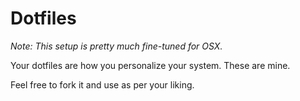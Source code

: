 # Dotfiles

*Note: This setup is pretty much fine-tuned for OSX.*

Your dotfiles are how you personalize your system. These are mine.

Feel free to fork it and use as per your liking.

